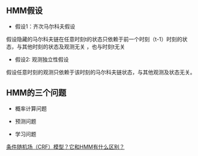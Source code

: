 


## HMM假设

* 假设1：齐次马尔科夫假设

假设隐藏的马尔科夫链在任意时刻t的状态只依赖于前一个时刻（t-1）时刻的状态，与其他时刻的状态及观测无关
，也与时刻t无关

* 假设2: 观测独立性假设

假设任意时刻的观测只依赖于该时刻的马尔科夫链状态，与其他观测及状态无关。

## HMM的三个问题

* 概率计算问题

* 预测问题

* 学习问题


[条件随机场（CRF）模型？它和HMM有什么区别？](https://www.zhihu.com/question/35866596/answer/236886066)